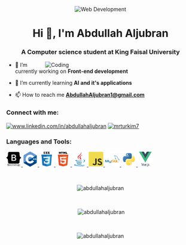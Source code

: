 <p align="center"><img src="https://i.pinimg.com/originals/69/75/69/6975690800c571c908eef42d0189c961.gif" alt="Web Development" class="header-img" width="300"></p>
<h1 align="center">Hi 👋, I'm Abdullah Aljubran</h1>
<h3 align="center">A Computer science student at King Faisal University</h3>
<img align="right" alt="Coding" width="400" src="https://i.pinimg.com/originals/c2/34/ba/c234babb3445ee509569b656ada08cef.gif">



- 🔭 I’m currently working on **Front-end development**

- 🌱 I’m currently learning **AI and it's applications**

- 📫 How to reach me **AbdullahAljubran1@gmail.com**

<h3 align="left">Connect with me:</h3>
<p align="left">
<a href="https://linkedin.com/in/www.linkedin.com/in/abdullahaljubran" target="blank"><img align="center" src="https://raw.githubusercontent.com/rahuldkjain/github-profile-readme-generator/master/src/images/icons/Social/linked-in-alt.svg" alt="www.linkedin.com/in/abdullahaljubran" height="30" width="40" /></a>
<a href="https://twitter.com/ِABHJ34" target="blank"><img align="center" src="https://raw.githubusercontent.com/rahuldkjain/github-profile-readme-generator/master/src/images/icons/Social/twitter.svg" alt="mrturkim7" height="30" width="40" /></a>
</p>

<h3 align="left">Languages and Tools:</h3>
<p align="left"> <a href="https://getbootstrap.com" target="_blank" rel="noreferrer"> <img src="https://raw.githubusercontent.com/devicons/devicon/master/icons/bootstrap/bootstrap-plain-wordmark.svg" alt="bootstrap" width="40" height="40"/> </a> <a href="https://www.w3schools.com/cpp/" target="_blank" rel="noreferrer"> <img src="https://raw.githubusercontent.com/devicons/devicon/master/icons/cplusplus/cplusplus-original.svg" alt="cplusplus" width="40" height="40"/> </a> <a href="https://www.w3schools.com/css/" target="_blank" rel="noreferrer"> <img src="https://raw.githubusercontent.com/devicons/devicon/master/icons/css3/css3-original-wordmark.svg" alt="css3" width="40" height="40"/> </a> <a href="https://www.w3.org/html/" target="_blank" rel="noreferrer"> <img src="https://raw.githubusercontent.com/devicons/devicon/master/icons/html5/html5-original-wordmark.svg" alt="html5" width="40" height="40"/> </a> <a href="https://www.java.com" target="_blank" rel="noreferrer"> <img src="https://raw.githubusercontent.com/devicons/devicon/master/icons/java/java-original.svg" alt="java" width="40" height="40"/> </a> <a href="https://developer.mozilla.org/en-US/docs/Web/JavaScript" target="_blank" rel="noreferrer"> <img src="https://raw.githubusercontent.com/devicons/devicon/master/icons/javascript/javascript-original.svg" alt="javascript" width="40" height="40"/> </a> <a href="https://www.mysql.com/" target="_blank" rel="noreferrer"> <img src="https://raw.githubusercontent.com/devicons/devicon/master/icons/mysql/mysql-original-wordmark.svg" alt="mysql" width="40" height="40"/> </a> <a href="https://www.python.org" target="_blank" rel="noreferrer"> <img src="https://raw.githubusercontent.com/devicons/devicon/master/icons/python/python-original.svg" alt="python" width="40" height="40"/> </a> <a href="https://vuejs.org/" target="_blank" rel="noreferrer"> <img src="https://raw.githubusercontent.com/devicons/devicon/master/icons/vuejs/vuejs-original-wordmark.svg" alt="vuejs" width="40" height="40"/> </a> </p>
</br>
<p align="center"><img align="center" src="https://github-readme-stats.vercel.app/api/top-langs?username=abdullahaljubran&show_icons=true&locale=en&layout=compact" alt="abdullahaljubran" /></p>
</br>
<p align="center">&nbsp;<img align="center" src="https://github-readme-stats.vercel.app/api?username=abdullahaljubran&show_icons=true&locale=en" alt="abdullahaljubran" /></p>
</br>
<p align="center"><img align="center" src="https://github-readme-streak-stats.herokuapp.com/?user=abdullahaljubran&" alt="abdullahaljubran" /></p>
